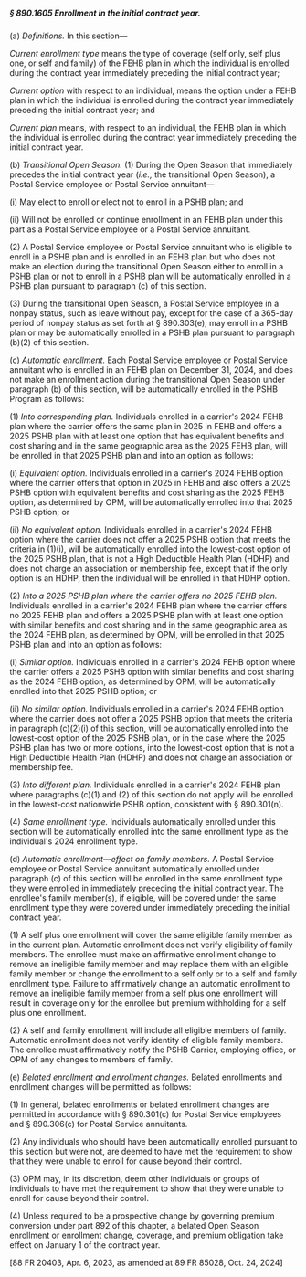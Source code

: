 ##### § 890.1605 Enrollment in the initial contract year. #####

(a) *Definitions.* In this section—

*Current enrollment type* means the type of coverage (self only, self plus one, or self and family) of the FEHB plan in which the individual is enrolled during the contract year immediately preceding the initial contract year;

*Current option* with respect to an individual, means the option under a FEHB plan in which the individual is enrolled during the contract year immediately preceding the initial contract year; and

*Current plan* means, with respect to an individual, the FEHB plan in which the individual is enrolled during the contract year immediately preceding the initial contract year.

(b) *Transitional Open Season.* (1) During the Open Season that immediately precedes the initial contract year (*i.e.,* the transitional Open Season), a Postal Service employee or Postal Service annuitant—

(i) May elect to enroll or elect not to enroll in a PSHB plan; and

(ii) Will not be enrolled or continue enrollment in an FEHB plan under this part as a Postal Service employee or a Postal Service annuitant.

(2) A Postal Service employee or Postal Service annuitant who is eligible to enroll in a PSHB plan and is enrolled in an FEHB plan but who does not make an election during the transitional Open Season either to enroll in a PSHB plan or not to enroll in a PSHB plan will be automatically enrolled in a PSHB plan pursuant to paragraph (c) of this section.

(3) During the transitional Open Season, a Postal Service employee in a nonpay status, such as leave without pay, except for the case of a 365-day period of nonpay status as set forth at § 890.303(e), may enroll in a PSHB plan or may be automatically enrolled in a PSHB plan pursuant to paragraph (b)(2) of this section.

(c) *Automatic enrollment.* Each Postal Service employee or Postal Service annuitant who is enrolled in an FEHB plan on December 31, 2024, and does not make an enrollment action during the transitional Open Season under paragraph (b) of this section, will be automatically enrolled in the PSHB Program as follows:

(1) *Into corresponding plan.* Individuals enrolled in a carrier's 2024 FEHB plan where the carrier offers the same plan in 2025 in FEHB and offers a 2025 PSHB plan with at least one option that has equivalent benefits and cost sharing and in the same geographic area as the 2025 FEHB plan, will be enrolled in that 2025 PSHB plan and into an option as follows:

(i) *Equivalent option.* Individuals enrolled in a carrier's 2024 FEHB option where the carrier offers that option in 2025 in FEHB and also offers a 2025 PSHB option with equivalent benefits and cost sharing as the 2025 FEHB option, as determined by OPM, will be automatically enrolled into that 2025 PSHB option; or

(ii) *No equivalent option.* Individuals enrolled in a carrier's 2024 FEHB option where the carrier does not offer a 2025 PSHB option that meets the criteria in (1)(i), will be automatically enrolled into the lowest-cost option of the 2025 PSHB plan, that is not a High Deductible Health Plan (HDHP) and does not charge an association or membership fee, except that if the only option is an HDHP, then the individual will be enrolled in that HDHP option.

(2) *Into a 2025 PSHB plan where the carrier offers no 2025 FEHB plan.* Individuals enrolled in a carrier's 2024 FEHB plan where the carrier offers no 2025 FEHB plan and offers a 2025 PSHB plan with at least one option with similar benefits and cost sharing and in the same geographic area as the 2024 FEHB plan, as determined by OPM, will be enrolled in that 2025 PSHB plan and into an option as follows:

(i) *Similar option.* Individuals enrolled in a carrier's 2024 FEHB option where the carrier offers a 2025 PSHB option with similar benefits and cost sharing as the 2024 FEHB option, as determined by OPM, will be automatically enrolled into that 2025 PSHB option; or

(ii) *No similar option.* Individuals enrolled in a carrier's 2024 FEHB option where the carrier does not offer a 2025 PSHB option that meets the criteria in paragraph (c)(2)(i) of this section, will be automatically enrolled into the lowest-cost option of the 2025 PSHB plan, or in the case where the 2025 PSHB plan has two or more options, into the lowest-cost option that is not a High Deductible Health Plan (HDHP) and does not charge an association or membership fee.

(3) *Into different plan.* Individuals enrolled in a carrier's 2024 FEHB plan where paragraphs (c)(1) and (2) of this section do not apply will be enrolled in the lowest-cost nationwide PSHB option, consistent with § 890.301(n).

(4) *Same enrollment type.* Individuals automatically enrolled under this section will be automatically enrolled into the same enrollment type as the individual's 2024 enrollment type.

(d) *Automatic enrollment—effect on family members.* A Postal Service employee or Postal Service annuitant automatically enrolled under paragraph (c) of this section will be enrolled in the same enrollment type they were enrolled in immediately preceding the initial contract year. The enrollee's family member(s), if eligible, will be covered under the same enrollment type they were covered under immediately preceding the initial contract year.

(1) A self plus one enrollment will cover the same eligible family member as in the current plan. Automatic enrollment does not verify eligibility of family members. The enrollee must make an affirmative enrollment change to remove an ineligible family member and may replace them with an eligible family member or change the enrollment to a self only or to a self and family enrollment type. Failure to affirmatively change an automatic enrollment to remove an ineligible family member from a self plus one enrollment will result in coverage only for the enrollee but premium withholding for a self plus one enrollment.

(2) A self and family enrollment will include all eligible members of family. Automatic enrollment does not verify identity of eligible family members. The enrollee must affirmatively notify the PSHB Carrier, employing office, or OPM of any changes to members of family.

(e) *Belated enrollment and enrollment changes.* Belated enrollments and enrollment changes will be permitted as follows:

(1) In general, belated enrollments or belated enrollment changes are permitted in accordance with § 890.301(c) for Postal Service employees and § 890.306(c) for Postal Service annuitants.

(2) Any individuals who should have been automatically enrolled pursuant to this section but were not, are deemed to have met the requirement to show that they were unable to enroll for cause beyond their control.

(3) OPM may, in its discretion, deem other individuals or groups of individuals to have met the requirement to show that they were unable to enroll for cause beyond their control.

(4) Unless required to be a prospective change by governing premium conversion under part 892 of this chapter, a belated Open Season enrollment or enrollment change, coverage, and premium obligation take effect on January 1 of the contract year.

[88 FR 20403, Apr. 6, 2023, as amended at 89 FR 85028, Oct. 24, 2024]